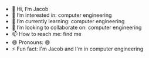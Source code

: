 - 👋 Hi, I’m Jacob
- 👀 I’m interested in: computer engineering
- 🌱 I’m currently learning: computer engineering
- 💞️ I’m looking to collaborate on: computer engineering
- 📫 How to reach me: find me
- 😄 Pronouns: 😄
- ⚡ Fun fact: I'm Jacob and I'm in computer engineering

<!---
jac08mon/jac08mon is a ✨ special ✨ repository because its `README.md` (this file) appears on your GitHub profile.
You can click the Preview link to take a look at your changes.
--->
